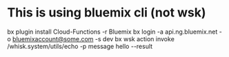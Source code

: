 
# This is using bluemix cli (not wsk)

bx plugin install Cloud-Functions -r Bluemix
bx login -a api.ng.bluemix.net -o bluemixaccount@some.com -s dev 
bx wsk action invoke /whisk.system/utils/echo -p message hello --result